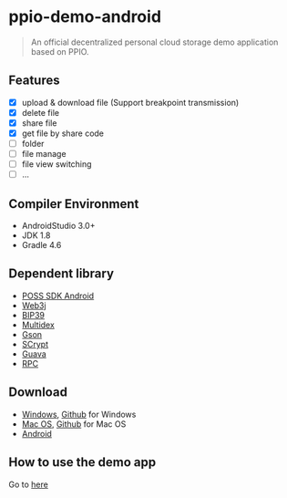 # ppio-demo-android
> An official decentralized personal cloud storage demo application based on PPIO.

## Features
- [x] upload & download file (Support breakpoint transmission)
- [x] delete file
- [x] share file
- [x] get file by share code
- [ ] folder
- [ ] file manage
- [ ] file view switching
- [ ] ...

## Compiler Environment
- AndroidStudio 3.0+
- JDK 1.8
- Gradle 4.6

## Dependent library
- [POSS SDK Android](https://github.com/ppio/ppio-sdk-android)
- [Web3j](https://github.com/web3j/web3j)
- [BIP39](https://github.com/NovaCrypto/BIP39)
- [Multidex](https://mvnrepository.com/artifact/com.android.support/multidex)
- [Gson](https://mvnrepository.com/artifact/com.google.code.gson/gson/2.8.5)
- [SCrypt](https://mvnrepository.com/artifact/com.lambdaworks/scrypt)
- [Guava](https://mvnrepository.com/artifact/com.google.guava/guava)
- [RPC](https://code.google.com/archive/p/android-json-rpc/)


## Download
- [Windows](https://github.com/PPIO/ppio-demo-desktop/releases), [Github](https://github.com/ppio/ppio-demo-desktop) for Windows
- [Mac OS](https://github.com/PPIO/ppio-demo-desktop/releases), [Github](https://github.com/ppio/ppio-demo-desktop) for Mac OS
- [Android](https://github.com/PPIO/ppio-demo-android/releases)

## How to use the demo app
Go to [here](https://www.pp.io/docs/how_to_use_ppio_demo.html)
